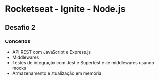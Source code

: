 # Rocketseat - Ignite - Node.js
## Desafio 2

### Conceitos
* API REST com JavaScript e Express.js
* Middlewares
* Testes de integração com Jest e Supertest e de middlewares usando mocks
* Armazenamento e atualização em memória